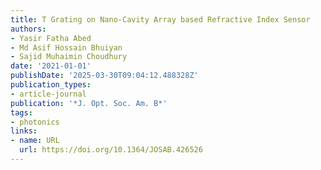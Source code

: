 ```yaml
---
title: T Grating on Nano-Cavity Array based Refractive Index Sensor
authors:
- Yasir Fatha Abed
- Md Asif Hossain Bhuiyan
- Sajid Muhaimin Choudhury
date: '2021-01-01'
publishDate: '2025-03-30T09:04:12.488328Z'
publication_types:
- article-journal
publication: '*J. Opt. Soc. Am. B*'
tags:
- photonics
links:
- name: URL
  url: https://doi.org/10.1364/JOSAB.426526
---
```

